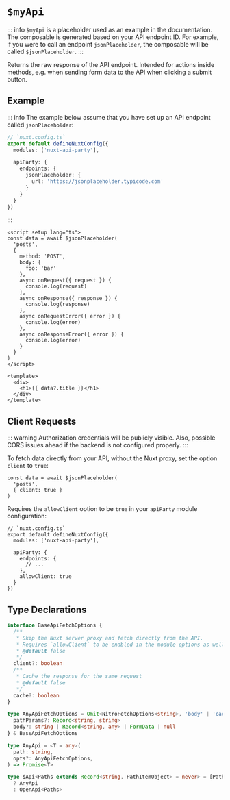 # `$myApi`

::: info
`$myApi` is a placeholder used as an example in the documentation. The composable is generated based on your API endpoint ID. For example, if you were to call an endpoint `jsonPlaceholder`, the composable will be called `$jsonPlaceholder`.
:::

Returns the raw response of the API endpoint. Intended for actions inside methods, e.g. when sending form data to the API when clicking a submit button.

## Example

::: info
The example below assume that you have set up an API endpoint called `jsonPlaceholder`:

```ts
// `nuxt.config.ts`
export default defineNuxtConfig({
  modules: ['nuxt-api-party'],

  apiParty: {
    endpoints: {
      jsonPlaceholder: {
        url: 'https://jsonplaceholder.typicode.com'
      }
    }
  }
})
```

:::

```vue
<script setup lang="ts">
const data = await $jsonPlaceholder(
  'posts',
  {
    method: 'POST',
    body: {
      foo: 'bar'
    },
    async onRequest({ request }) {
      console.log(request)
    },
    async onResponse({ response }) {
      console.log(response)
    },
    async onRequestError({ error }) {
      console.log(error)
    },
    async onResponseError({ error }) {
      console.log(error)
    }
  }
)
</script>

<template>
  <div>
    <h1>{{ data?.title }}</h1>
  </div>
</template>
```

## Client Requests

::: warning
Authorization credentials will be publicly visible. Also, possible CORS issues ahead if the backend is not configured properly.
:::

To fetch data directly from your API, without the Nuxt proxy, set the option `client` to `true`:

```ts{3}
const data = await $jsonPlaceholder(
  'posts',
  { client: true }
)
```

Requires the `allowClient` option to be `true` in your `apiParty` module configuration:

```ts{9}
// `nuxt.config.ts`
export default defineNuxtConfig({
  modules: ['nuxt-api-party'],

  apiParty: {
    endpoints: {
      // ...
    },
    allowClient: true
  }
})
```

## Type Declarations

```ts
interface BaseApiFetchOptions {
  /**
   * Skip the Nuxt server proxy and fetch directly from the API.
   * Requires `allowClient` to be enabled in the module options as well.
   * @default false
   */
  client?: boolean
  /**
   * Cache the response for the same request
   * @default false
   */
  cache?: boolean
}

type AnyApiFetchOptions = Omit<NitroFetchOptions<string>, 'body' | 'cache'> & {
  pathParams?: Record<string, string>
  body?: string | Record<string, any> | FormData | null
} & BaseApiFetchOptions

type AnyApi = <T = any>(
  path: string,
  opts?: AnyApiFetchOptions,
) => Promise<T>

type $Api<Paths extends Record<string, PathItemObject> = never> = [Paths] extends [never]
  ? AnyApi
  : OpenApi<Paths>
```
